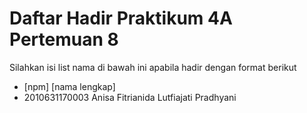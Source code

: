 # Daftar Hadir Praktikum 4A Pertemuan 8
Silahkan isi list nama di bawah ini apabila hadir dengan format berikut

- [npm] [nama lengkap]
- 2010631170003 Anisa Fitrianida Lutfiajati Pradhyani
